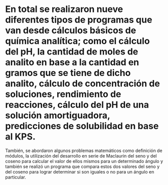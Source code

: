 # En total se realizaron nueve diferentes tipos de programas que van desde cálculos básicos de química analítica; como el cálculo del pH, la cantidad de moles de analito en base a la cantidad en gramos que se tiene de dicho analito, cálculo de concentración de soluciones, rendimiento de reacciones, cálculo del pH de una solución amortiguadora, predicciones de solubilidad en base al KPS.

También, se abordaron algunos problemas matemáticos como definición de módulos, la utilización del desarrollo en serie de Maclaurin del seno y del coseno para calcular el valor de ellos mismos para un determinado ángulo y también se realizó un programa que compara estos dos valores del seno y del coseno para lograr determinar si son iguales o no para un ángulo en particular.
